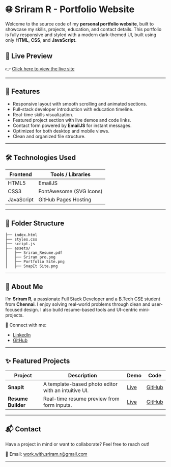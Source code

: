 
# 🌐 Sriram R - Portfolio Website

Welcome to the source code of my **personal portfolio website**, built to showcase my skills, projects, education, and contact details. This portfolio is fully responsive and styled with a modern dark-themed UI, built using only **HTML**, **CSS**, and **JavaScript**.

## 🔗 Live Preview

👉 [Click here to view the live site](https://sriram1805.github.io/Portfolio-Website/)

---

## 🚀 Features

- Responsive layout with smooth scrolling and animated sections.
- Full-stack developer introduction with education timeline.
- Real-time skills visualization.
- Featured project section with live demos and code links.
- Contact form powered by **EmailJS** for instant messages.
- Optimized for both desktop and mobile views.
- Clean and organized file structure.

---

## 🛠️ Technologies Used

| Frontend | Tools / Libraries |
|----------|-------------------|
| HTML5    | EmailJS           |
| CSS3     | FontAwesome (SVG Icons) |
| JavaScript | GitHub Pages Hosting |

---

## 📁 Folder Structure

```
├── index.html
├── styles.css
├── script.js
├── assets/
│   ├── Sriram_Resume.pdf
│   ├── Sriram pro.png
│   ├── Portfolio Site.png
│   ├── SnapIt Site.png
```

---

## 🧠 About Me

I’m **Sriram R**, a passionate Full Stack Developer and a B.Tech CSE student from **Chennai**. I enjoy solving real-world problems through clean and user-focused design. I also build resume-based tools and UI-centric mini-projects.

🔗 Connect with me:
- [LinkedIn](https://www.linkedin.com/in/sriram-r-aa75992a0/)
- [GitHub](https://github.com/Sriram1805)

---

## ✨ Featured Projects

| Project | Description | Demo | Code |
|--------|-------------|------|------|
| **SnapIt** | A template-based photo editor with an intuitive UI. | [Live](https://sriram1805.github.io/SnapIt-Design-Project-/) | [GitHub](https://github.com/Sriram1805/SnapIt-Design-Project-) |
| **Resume Builder** | Real-time resume preview from form inputs. | [Live](https://sriram1805.github.io/Resume-builder-Design-Project-2/) | [GitHub](https://github.com/Sriram1805/Resume-builder-Design-Project-2) |

---

## 📬 Contact

Have a project in mind or want to collaborate? Feel free to reach out!

📧 Email: [work.with.sriram.r@gmail.com](mailto:work.with.sriram.r@gmail.com)

---

